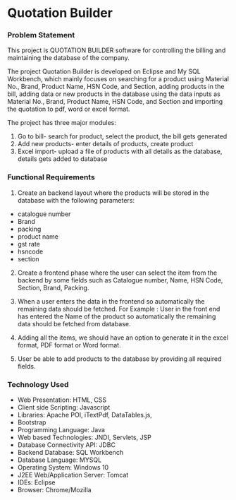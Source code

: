 # Quotation Builder

### Problem Statement

This project is QUOTATION BUILDER software for controlling the billing and maintaining the database of the company.

The project Quotation Builder is developed on Eclipse and My SQL Workbench, which mainly focuses on searching for a product using Material No., Brand, Product Name, HSN Code, and Section, adding products in the bill, adding data or new products in the database using the data inputs as Material No., Brand, Product Name, HSN Code, and Section and importing the quotation to pdf, word or excel format.

The project has three major modules:
  1. Go to bill- search for product, select the product, the bill gets generated
  2. Add new products- enter details of products, create product
  3. Excel import- upload a file of products with all details as the database, details gets added to database

### Functional Requirements

1. Create an backend layout where the products will be stored in the database with the following parameters:
* catalogue number
* Brand
* packing
* product name
* gst rate
* hsncode
* section

2. Create a frontend phase where the user can select the item from the backend by some fields such as Catalogue number, Name, HSN Code, Section, Brand, Packing.

3. When a user enters the data in the frontend so automatically the remaining data should be fetched. For Example : User in the front end has entered the Name of the product so automatically the remaining data should be fetched from database.

4. Adding all the items, we should have an option to generate it in the excel format, PDF format or Word format.

5. User be able to add products to the database by providing all required fields.

### Technology Used

* Web Presentation: HTML, CSS
* Client side Scripting: Javascript
* Libraries: Apache POI, iTextPdf, DataTables.js,
* Bootstrap
* Programming Language: Java
* Web based Technologies: JNDI, Servlets, JSP
* Database Connectivity API: JDBC
* Backend Database: SQL Workbench
* Database Language: MYSQL
* Operating System: Windows 10
* J2EE Web/Application Server: Tomcat
* IDEs: Eclipse
* Browser: Chrome/Mozilla

